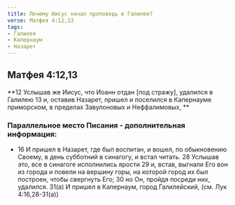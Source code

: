 ```yaml
---
title: Почему Иисус начал проповедь в Галилее?
verse: Матфея 4:12,13
tags: 
- Галилея
- Капернаум
- Назарет
---
```


## Матфея 4:12,13

**12 Услышав же Иисус, что Иоанн отдан [под стражу], удалился в Галилею 13 и, оставив Назарет, пришел и поселился в Капернауме приморском, в пределах Завулоновых и Неффалимовых, **

### Параллельное место Писания  - дополнительная информация:

* 16 И пришел в Назарет, где был воспитан, и вошел, по обыкновению Своему, в день субботний в синагогу, и встал читать. 28 Услышав это, все в синагоге исполнились ярости 29 и, встав, выгнали Его вон из города и повели на вершину горы, на которой город их был построен, чтобы свергнуть Его; 30 но Он, пройдя посреди них, удалился. 31(а) И пришел в Капернаум, город Галилейский, (см. Лук 4:16,28-31(а))
